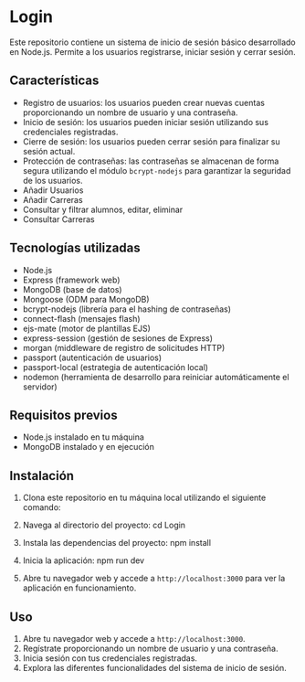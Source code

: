 # Login

Este repositorio contiene un sistema de inicio de sesión básico desarrollado en Node.js. Permite a los usuarios registrarse, iniciar sesión y cerrar sesión.

## Características

- Registro de usuarios: los usuarios pueden crear nuevas cuentas proporcionando un nombre de usuario y una contraseña.
- Inicio de sesión: los usuarios pueden iniciar sesión utilizando sus credenciales registradas.
- Cierre de sesión: los usuarios pueden cerrar sesión para finalizar su sesión actual.
- Protección de contraseñas: las contraseñas se almacenan de forma segura utilizando el módulo `bcrypt-nodejs` para garantizar la seguridad de los usuarios.
- Añadir Usuarios
- Añadir Carreras
- Consultar y filtrar alumnos, editar, eliminar
- Consultar Carreras 

## Tecnologías utilizadas

- Node.js
- Express (framework web)
- MongoDB (base de datos)
- Mongoose (ODM para MongoDB)
- bcrypt-nodejs (librería para el hashing de contraseñas)
- connect-flash (mensajes flash)
- ejs-mate (motor de plantillas EJS)
- express-session (gestión de sesiones de Express)
- morgan (middleware de registro de solicitudes HTTP)
- passport (autenticación de usuarios)
- passport-local (estrategia de autenticación local)
- nodemon (herramienta de desarrollo para reiniciar automáticamente el servidor)

## Requisitos previos

- Node.js instalado en tu máquina
- MongoDB instalado y en ejecución

## Instalación

1. Clona este repositorio en tu máquina local utilizando el siguiente comando:


2. Navega al directorio del proyecto:
cd Login


3. Instala las dependencias del proyecto:
npm install


4. Inicia la aplicación:
npm run dev


5. Abre tu navegador web y accede a `http://localhost:3000` para ver la aplicación en funcionamiento.

## Uso

1. Abre tu navegador web y accede a `http://localhost:3000`.
2. Regístrate proporcionando un nombre de usuario y una contraseña.
3. Inicia sesión con tus credenciales registradas.
4. Explora las diferentes funcionalidades del sistema de inicio de sesión.
